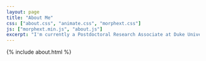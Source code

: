 ```yaml
---
layout: page
title: "About Me"
css: ["about.css", "animate.css", "morphext.css"]
js: ["morphext.min.js", "about.js"]
excerpt: "I'm currently a Postdoctoral Research Associate at Duke University, where I use computational modeling and statistical analyses to better understand the brain. My research deals with neural coding in sensory systems, and particularly how multiple types of sensory information can be integrated together to make decisions. Neural data, like many other types of data, is complex and ambiguous and benefits from both common machine learning techniques and completely novel statistical analyses. Feel free to look around the site to see how I've been using these techniques to answer scientific questions."
---
```

{% include about.html %}

